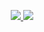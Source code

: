 <p align="center">
<a href="https://skillicons.dev">
<img src="https://skillicons.dev/icons?i=html,css,tailwind,js,react,mysql,mongodb,materialui,nodejs,github,githubactions,docker," />
</a>

<img src="https://skillicons.dev/icons?i=linedin"/>
</p>
